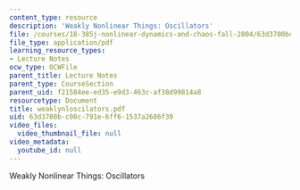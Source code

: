 ```yaml
---
content_type: resource
description: 'Weakly Nonlinear Things: Oscillators'
file: /courses/18-385j-nonlinear-dynamics-and-chaos-fall-2004/63d3700bc08c791e6ff61537a2686f39_weaklynloscilators.pdf
file_type: application/pdf
learning_resource_types:
- Lecture Notes
ocw_type: OCWFile
parent_title: Lecture Notes
parent_type: CourseSection
parent_uid: f21584ee-ed35-e9d3-463c-af38d99814a8
resourcetype: Document
title: weaklynloscilators.pdf
uid: 63d3700b-c08c-791e-6ff6-1537a2686f39
video_files:
  video_thumbnail_file: null
video_metadata:
  youtube_id: null
---
```

Weakly Nonlinear Things: Oscillators

